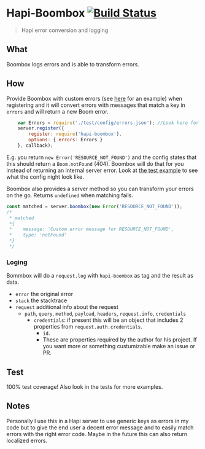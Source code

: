 # Hapi-Boombox [![Build Status](https://travis-ci.org/AdriVanHoudt/Hapi-Boombox.svg)](https://travis-ci.org/AdriVanHoudt/Hapi-Boombox)
>Hapi error conversion and logging

## What
Boombox logs errors and is able to transform errors.

## How

Provide Boombox with custom errors (see [here](https://github.com/AdriVanHoudt/Hapi-Boombox/blob/master/test/config/errors.json) for an example) when registering and it will convert errors with messages that match a key in `errors` and will return a new Boom error.
```js
    var Errors = require('./test/config/errors.json'); //Look here for an example!
    server.register({
        register: require('hapi-boombox'),
        options: { errors: Errors }
    }, callback);
```
E.g. you return `new Error('RESOURCE_NOT_FOUND')` and the config states that this should return a `Boom.notFound` (404). Boombox will do that for you instead of returning an internal server error.
Look at [the test example](https://github.com/AdriVanHoudt/Hapi-Boombox/blob/master/test/config/errors.json) to see what the config night look like.

Boombox also provides a server method so you can transform your errors on the go.
Returns `undefined` when matching fails.
```js
const matched = server.boombox(new Error('RESOURCE_NOT_FOUND'));
/*
 * matched
 *{
 *    message: 'Custom error message for RESOURCE_NOT_FOUND',
 *    type: 'notFound'
 *}
 */
```

### Loging
Bommbox will do a `request.log` with `hapi-boombox` as tag and the result as data.

* `error` the original error
* `stack` the stacktrace
* `request` additional info about the request
    * `path`, `query`, `method`, `payload`, `headers`, `request.info`, `credentials`
        * `credentials`: if present this will be an object that includes 2 properties from `request.auth.credentials`.
            * `id`.
            * These are properties required by the author for his project. If you want more or something custumizable make an issue or PR.

## Test
100% test coverage!
Also look in the tests for more examples.

## Notes
Personally I use this in a Hapi server to use generic keys as errors in my code but to give the end user a decent error message and to easily match errors with the right error code.
Maybe in the future this can also return localized errors.
